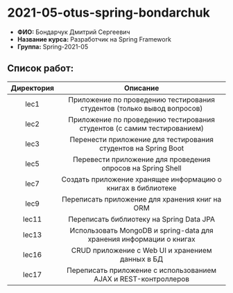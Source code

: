 # 2021-05-otus-spring-bondarchuk
* **ФИО:** Бондарчук Дмитрий Сергеевич
* **Название курса:** Разработчик на Spring Framework
* **Группа:** Spring-2021-05
## Список работ:  
|Директория|Описание|
|:----------:|:--------:|
|lec1|Приложение по проведению тестирования студентов (только вывод вопросов)|
|lec2|Приложение по проведению тестирования студентов (с самим тестированием)|
|lec3|Перенести приложение для тестирования студентов на Spring Boot|
|lec5|Перевести приложение для проведения опросов на Spring Shell|
|lec7|Создать приложение хранящее информацию о книгах в библиотеке|
|lec9|Переписать приложение для хранения книг на ORM|
|lec11|Переписать библиотеку на Spring Data JPA|
|lec13|Использовать MongoDB и spring-data для хранения информации о книгах|
|lec16|CRUD приложение с Web UI и хранением данных в БД|
|lec17|Переписать приложение с использованием AJAX и REST-контроллеров|